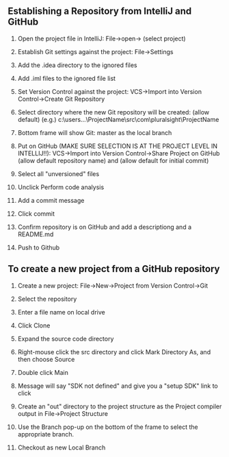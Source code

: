 ## Establishing a Repository from IntelliJ and GitHub 

1.  Open the project file in IntelliJ:  File->open-> (select project)

2.  Establish Git settings against the project:  File->Settings

4.  Add the .idea directory to the ignored files

5.  Add .iml files to the ignored file list
   
11.  Set Version Control against the project:  VCS->Import into Version Control->Create Git Repository 
    
12.  Select directory where the new Git repository will be created:  (allow default) (e.g.) c:\users\...\ProjectName\src\com\pluralsight\ProjectName
    
13.  Bottom frame will show Git: master as the local branch

14.  Put on GitHub (MAKE SURE SELECTION IS AT THE PROJECT LEVEL IN INTELLIJ!!):  VCS->Import into Version Control->Share Project on GitHub (allow default repository name) and (allow default for initial commit)

7.  Select all "unversioned" files

8.  Unclick Perform code analysis

9.  Add a commit message

10.  Click commit

14.  Confirm repository is on GitHub and add a descriptiong and a README.md

15.  Push to Github

## To create a new project from a GitHub repository

1.  Create a new project:  File->New->Project from Version Control->Git

2.  Select the repository

3.  Enter a file name on local drive

4.  Click Clone

5.  Expand the source code directory

6.  Right-mouse click the src directory and click Mark Directory As, and then choose Source

7.  Double click Main

8.  Message will say "SDK not defined" and give you a "setup SDK" link to click

9.  Create an "out" directory to the project structure as the Project compiler output in File->Project Structure

10.  Use the Branch pop-up on the bottom of the frame to select the appropriate branch.

11.  Checkout as new Local Branch

